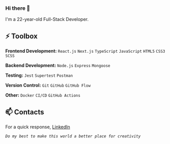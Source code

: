 ### Hi there 👋

I'm a 22-year-old Full-Stack Developer.

## ⚡ Toolbox

**Frontend Development:** `React.js` `Next.js` `TypeScript` `JavaScript` `HTML5` `CSS3` `SCSS`

**Backend Development:** `Node.js` `Express` `Mongoose`

**Testing:** `Jest` `Supertest` `Postman`

**Version Control:** `Git` `GitHub` `GitHub Flow` 

**Other:** `Docker` `CI/CD` `GitHub Actions`

## 📫 Contacts

For a quick response, [LinkedIn](https://www.linkedin.com/in/mykhailo-oliinyk)

*`Do my best to make this world a better place for creativity`*
